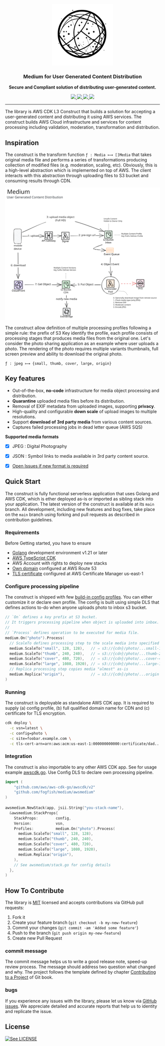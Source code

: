 <p align="center">
  <img src="./doc/medium-logo.svg" width="200" />
  <h3 align="center">Medium for User Generated Content Distribution</h3>
  <p align="center"><strong>Secure and Compliant solution of distributing user-generated content.</strong></p>

  <p align="center">
    <!-- Documentation -->
    <a href="https://pkg.go.dev/github.com/fogfish/medium">
      <img src="https://pkg.go.dev/badge/github.com/fogfish/medium" />
    </a>
    <!-- Build Status  -->
    <a href="https://github.com/fogfish/medium/actions/">
      <img src="https://github.com/fogfish/medium/workflows/build/badge.svg" />
    </a>
    <!-- GitHub -->
    <a href="http://github.com/fogfish/medium">
      <img src="https://img.shields.io/github/last-commit/fogfish/medium.svg" />
    </a>
    <!-- Coverage -->
    <a href="https://coveralls.io/github/fogfish/medium?branch=main">
      <img src="https://coveralls.io/repos/github/fogfish/medium/badge.svg?branch=main" />
    </a>
  </p>
</p>

---

The library is AWS CDK L3 Construct that builds a solution for accepting a user-generated content and distributing it using AWS services. The construct builds AWS Cloud infrastructure and services for content processing including validation, moderation, transformation and distribution. 

## Inspiration

The construct is the transform function `ƒ : Media ⟼ []Media` that takes original media file and performs a series of transformations producing collection of modified files (e.g. moderation, scaling, etc). Obviously, this is a high-level abstraction which is implemented on top of AWS. The client interacts with this abstraction through uploading files to S3 bucket and consuming results through CDN.     

![Medium for User Generated Content Distribution](doc/solution.excalidraw.svg "Medium for User Generated Content Distribution")

The construct allow definition of multiple processing profiles following a simple rule: the prefix of S3 Key identify the profile, each profile consists of processing stages that produces media files from the original one. Let's consider the photo sharing application as an example where user uploads a photo. The rendering of the photo requires multiple variants thumbnails, full screen preview and ability to download the original photo.

```
ƒ : jpeg ⟼ {small, thumb, cover, large, origin}
```

## Key features

* Out-of-the-box, **no-code** infrastructure for media object processing and distribution. 
* **Quarantine** uploaded media files before its distribution.
* Removal of EXIF metadata from uploaded images, supporting **privacy**.
* High-quality and configurable **down scale** of upload images to multiple resolutions.
* Support **download of 3rd party media** from various content sources.
* Captures failed processing jobs in dead letter queue (AWS SQS)

**Supported media formats**
- [x] JPEG : Digital Photography
- [x] JSON : Symbol links to media available in 3rd party content source.
- [x] [Open Issues if new format is required](https://github.com/fogfish/medium/issue)
  

## Quick Start

The construct is fully functional serverless application that uses Golang and AWS CDK, which is ether deployed as-is or imported as sibling stack into your application. The latest version of the construct is available at its `main` branch. All development, including new features and bug fixes, take place on the `main` branch using forking and pull requests as described in contribution guidelines.


### Requirements

Before Getting started, you have to ensure

* [Golang](https://golang.org/dl/) development environment v1.21 or later
* [AWS TypeScript CDK](https://docs.aws.amazon.com/cdk/latest/guide/getting_started.html)
* AWS Account with rights to deploy new stacks
* [Own domain](https://docs.aws.amazon.com/Route53/latest/DeveloperGuide/domain-register.html) configured at AWS Route 53
* [TLS certificate](https://docs.aws.amazon.com/AmazonCloudFront/latest/DeveloperGuide/cnames-and-https-requirements.html#https-requirements-aws-region) configured at AWS Certificate Manager us-east-1

### Configure processing pipeline

The construct is shipped with few [build-in config profiles](./awsmedium/config.go). You can either customize it or declare own profile. The config is built using simple DLS that defines actions to-do when anyone uploads photo to inbox s3 bucket. 

```go
// `On` defines a key prefix at S3 bucket.
// It triggers processing pipeline when object is uploaded into inbox.
//
// `Process` defines operation to be executed for media file.
medium.On("photo").Process(
  // ScaleTo defines processing step to the scale media into specified resolution
  medium.ScaleTo("small", 128, 128),   // ⇒ s3://{cdn}/photo/...small-128x128.jpg
  medium.ScaleTo("thumb", 240, 240),   // ⇒ s3://{cdn}/photo/...thumb-240x240.jpg
  medium.ScaleTo("cover", 480, 720),   // ⇒ s3://{cdn}/photo/...cover-480x720.jpg
  medium.ScaleTo("large", 1080, 1920), // ⇒ s3://{cdn}/photo/...large-1080x1920.jpg
  // Replica processing step copies media "almost" as-is
  medium.Replica("origin"),            // ⇒ s3://{cdn}/photo/...origin
)
```


### Running

The construct is deployable as standalone AWS CDK app. It is required to supply (a) config profile, (b) full qualified domain name for CDN and (c) certificate for TLS encryption.

```bash
cdk deploy \
  -c vsn=latest \
  -c config=photo \
  -c site=foobar.example.com \
  -c tls-cert-arn=arn:aws:acm:us-east-1:000000000000:certificate/dad...cafe
```

### Integration

The construct is also importable to any other AWS CDK app. See for usage example [awscdk.go](./cmd/cloud/awscdk.go). Use Config DLS to declare own processing pipeline.

```go
import (
	"github.com/aws/aws-cdk-go/awscdk/v2"
	"github.com/fogfish/medium/awsmedium"
)

awsmedium.NewStack(app, jsii.String("you-stack-name"),
  &awsmedium.StackProps{
    StackProps:        config,
    Version:           vsn,
    Profiles:          medium.On("photo").Process(
      medium.ScaleTo("small", 128, 128),
      medium.ScaleTo("thumb", 240, 240),
      medium.ScaleTo("cover", 480, 720),
      medium.ScaleTo("large", 1080, 1920),
      medium.Replica("origin"),
    ),
    // See awsmedium/stack.go for config details
  },
)
```

## How To Contribute

The library is [MIT](LICENSE) licensed and accepts contributions via GitHub pull requests:

1. Fork it
2. Create your feature branch (`git checkout -b my-new-feature`)
3. Commit your changes (`git commit -am 'Added some feature'`)
4. Push to the branch (`git push origin my-new-feature`)
5. Create new Pull Request


### commit message

The commit message helps us to write a good release note, speed-up review process. The message should address two question what changed and why. The project follows the template defined by chapter [Contributing to a Project](http://git-scm.com/book/ch5-2.html) of Git book.

### bugs

If you experience any issues with the library, please let us know via [GitHub issues](https://github.com/fogfish/medium/issue). We appreciate detailed and accurate reports that help us to identity and replicate the issue. 

## License

[![See LICENSE](https://img.shields.io/github/license/fogfish/medium.svg?style=for-the-badge)](LICENSE)